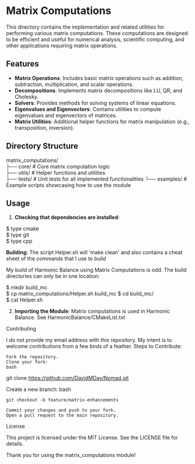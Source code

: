 # Matrix Computations

This directory contains the implementation and related utilities for performing various matrix computations. These computations are designed to be efficient and useful for numerical analysis, scientific computing, and other applications requiring matrix operations.

## Features

- **Matrix Operations**: Includes basic matrix operations such as addition, subtraction, multiplication, and scalar operations.
- **Decompositions**: Implements matrix decompositions like LU, QR, and Cholesky.
- **Solvers**: Provides methods for solving systems of linear equations.
- **Eigenvalues and Eigenvectors**: Contains utilities to compute eigenvalues and eigenvectors of matrices.
- **Matrix Utilities**: Additional helper functions for matrix manipulation (e.g., transposition, inversion).

## Directory Structure

matrix_computations/  
├── core/ # Core matrix computation logic  
├── utils/ # Helper functions and utilities  
├── tests/ # Unit tests for all implemented functionalities 
└── examples/ # Example scripts showcasing how to use the module  

## Usage

1. **Checking that dependencies are installed**:

$ type cmake  
$ type git  
$ type cpp  

**Building**: The script Helper.sh will 'make clean' and also contains
a cheat sheet of the commands that I use to build

My build of Harmonic Balance using Matrix Computations is odd.  The build directories can only be in one location:

$ mkdir build_mc  
$ cp matrix_computations/Helper.sh build_mc 
$ cd build_mc/  
$ cat Helper.sh  


2. **Importing the Module**:
   Matrix computations is used in Harmonic Balance.  See HarmonicBalance/CMakeList.txt


Contributing

I do not provide my email address with this repository.  My intent is to welcome contributions from a few birds of a feather.
Steps to Contribute:

    Fork the repository.
    Clone your fork:
    bash

git clone https://github.com/DavidMDay/Nomad.git

Create a new branch:
bash

    git checkout -b feature/matrix-enhancements

    Commit your changes and push to your fork.
    Open a pull request to the main repository.

License

This project is licensed under the MIT License. See the LICENSE file for details.

Thank you for using the matrix_computations module!
